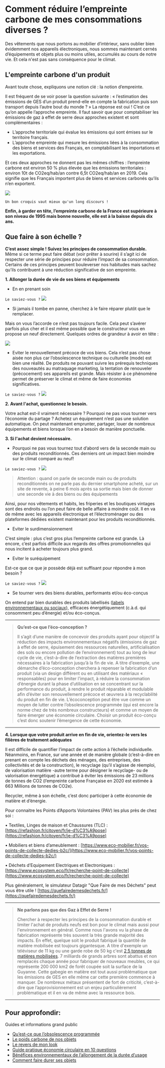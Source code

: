 # Comment réduire l’empreinte carbone de mes consommations diverses ?

Des vêtements que nous portons au mobilier d’intérieur, sans oublier bien évidemment nos appareils électroniques, nous sommes maintenant cernés d’équipements et objets plus ou moins utiles, accumulés au cours de notre vie. Et cela n'est pas sans conséquence pour le climat.

## L'empreinte carbone d'un produit

Avant toute chose, expliquons une notion clé : la notion d’empreinte.

Il est fréquent de se voir poser la question suivante : « l’estimation des émissions de GES d’un produit prend-elle en compte la fabrication puis son transport depuis l’autre bout du monde ? »
La réponse est oui ! C’est ce qu’on appelle l’approche empreinte. Il faut savoir que pour comptabiliser les émissions de gaz à effet de serre deux approches existent et sont complémentaires :

- L’approche territoriale qui évalue les émissions qui sont émises sur le territoire français.
- L’approche empreinte qui mesure les émissions liées à la consommation des biens et services des Français, en comptabilisant les importations et les exportations.

Et ces deux approches ne donnent pas les mêmes chiffres : l’empreinte carbone est environ 50 % plus élevée que les émissions territoriales : environ 10t de CO2eq/hab/an contre 6,5t CO2eq/hab/an en 2019. Cela signifie que les Français importent plus de biens et services carbonés qu’ils n’en exportent.

![](https://ecolab-data.netlify.app/images/HCC_empreinte_carbone_fr.PNG)

`Un bon croquis vaut mieux qu'un long discours !`

**Enfin, à garder en tête, l’empreinte carbone de la France est supérieure à son niveau de 1995 mais bonne nouvelle, elle est à la baisse depuis dix ans.**

## Que faire à son échelle ?

**C’est assez simple ! Suivez les principes de consommation durable.** Même si ce terme peut faire débat (voir prêter à sourire) il s’agit ici de respecter une série de principes pour réduire l’impact de sa consommation. Certains de ces principes peuvent bouleverser nos habitudes mais sachez qu’ils contribuent à une réduction significative de son empreinte.

**1. Allonger la durée de vie de ses biens et équipements**

- En en prenant soin

`Le saviez-vous ?`
![](https://ecolab-data.netlify.app/images/Chiffres-clefs_Allonger-duree-vie-produits-elec_v2.png)

- Si jamais il tombe en panne, cherchez à le faire réparer plutôt que le remplacer. 

Mais on vous l’accorde ce n’est pas toujours facile. Cela peut s’avérer parfois plus cher et il est même possible que le constructeur vous en propose un neuf directement. Quelques ordres de grandeur à avoir en tête :

![](https://ecolab-data.netlify.app/images/Economie_GES_reparation.PNG)

- Eviter le renouvellement précoce de vos biens. Cela n’est pas chose aisée non plus car l’obsolescence technique ou culturelle (mode) est bien une réalité. De produits ne pouvant suivre les prérequis techniques des nouveautés au matraquage marketing, la tentation de renouveler (précocement) ses appareils est grande. Mais résister à ce phénomène permet de préserver le climat et même de faire économies significatives.

`Le saviez-vous ?`
![](https://ecolab-data.netlify.app/images/Chiffres-cles_Resister-pub.png )

**2. Avant l'achat, questionnez le besoin.**

Votre achat est-il vraiment nécessaire ? Pourquoi ne pas vous tourner vers l’économie du partage ? Achetez un équipement n’est pas une solution automatique. On peut maintenant emprunter, partager, louer de nombreux équipements et biens lorsque l’on en a besoin de manière ponctuelle.

**3. Si l'achat devient nécessaire.**

- Pourquoi ne pas vous tournez tout d’abord vers de la seconde main ou des produits reconditionnés. Ces derniers ont un impact bien moindre sur le climat comparé au neuf!

`Le saviez-vous ?`
![](https://ecolab-data.netlify.app/images/Chiffres-cles_Achat-elec-reconditionne.png )

> Attention : quand on parle de seconde main ou de produits reconditionnés on ne parle pas du dernier smartphone acheté, sur un site de revente, à peine 6 mois après sa sortie mais bien de donner une seconde vie à des biens ou des équipements

Ainsi, pour nos vêtements et habits, les friperies et les boutiques vintages sont des endroits ou l’on peut faire de belle affaire à moindre coût. Il en va de même avec les appareils électronique et l’électroménager ou des plateformes dédiées existent maintenant pour les produits reconditionnés.

- Eviter le surdimensionnement

C’est simple : plus c’est gros plus l’empreinte carbone est grande. Là encore, c’est parfois difficile aux regards des offres promotionnelles qui nous incitent à acheter toujours plus grand.

- Eviter le suréquipement

Est-ce que ce que je possède déjà est suffisant pour répondre à mon besoin ?

`Le saviez-vous ?`
![](https://ecolab-data.netlify.app/images/Chiffres-clefs_Desencombrer_v1.png)

- Se tourner vers des biens durables, performants et/ou éco-conçus

On entend par bien durables des produits labellisés ([labels environnementaux ou sociaux](https://agirpourlatransition.ademe.fr/particuliers/labels-environnementaux)), efficaces énergétiquement (c.à.d. qui consomment peu d’énergie) et/ou éco-conçus.

---

> **Qu’est-ce que l’éco-conception ?**
> 
> Il s’agit d’une manière de concevoir des produits ayant pour objectif la réduction des impacts environnementaux négatifs (émissions de gaz à effet de serre, épuisement des ressources naturelles, artificialisation des sols ou encore pollution de l’environnement) tout au long de leur cycle de vie, c’est-à-dire de l’extraction des matières premières nécessaires à la fabrication jusqu’à la fin de vie. A titre d’exemple, une démarche d’éco-conception cherchera à repenser la fabrication d’un produit (via un design différent ou en utilisant des matériaux « responsables) pour en limiter l’impact, à réduire la consommation d’énergie durant la phase d’utilisation en se concentrant sur la performance du produit, à rendre le produit réparable et modulable afin d’éviter son renouvellement précoce et œuvrera à la recyclabilité du produit en fin de vie.
> L’écoconception peut être vue comme un moyen de lutter contre l’obsolescence programmée (qui est encore la norme chez de très nombreux constructeurs) et comme un moyen de faire émerger une économie circulaire. Choisir un produit éco-conçu c’est donc soutenir l’émergence de cette économie.

---

**4. Lorsque que votre produit arrive en fin de vie, orientez-le vers les filières de traitement adéquates**

Il est difficile de quantifier l’impact de cette action à l’échelle individuelle. Néanmoins, en France, sur une année et de manière globale (c’est-à-dire en prenant en compte les déchets des ménages, des entreprises, des collectivités et de la construction), le recyclage (qu’il s’agisse de réemploi, de valorisation matière -autre terme pour désigner le recyclage- ou de valorisation énergétique) a contribué à éviter les émissions de 23 millions de tonnes de CO2 (l’empreinte carbone Française en 2020 est estimée à 663 Millions de tonnes de CO2e).

Recycler, même à son échelle, c’est donc participer à cette économie de matière et d’énergie.

Pour connaitre les Points d’Apports Volontaires (PAV) les plus près de chez soi :

• Textiles, Linges de maison et Chaussures (TLC) : [https://refashion.fr/citoyen/fr/je-d%C3%A9pose](https://refashion.fr/citoyen/fr/je-d%C3%A9pose)

• Mobiliers et biens d’ameublement : [https://www.eco-mobilier.fr/vos-points-de-collecte-dedies-b2c/](https://www.eco-mobilier.fr/vos-points-de-collecte-dedies-b2c/)

• Déchets d’Equipement Electriques et Electroniques : [https://www.ecosystem.eco/fr/recherche-point-de-collecte](https://www.ecosystem.eco/fr/recherche-point-de-collecte)

Plus généralement, le simulateur Datagir "Que Faire de mes Déchets" peut vous être utile ! [https://quefairedemesdechets.fr/](https://quefairedemesdechets.fr/)

---

> **Ne parlons pas que des Gaz à Effet de Serre !**
> 
> Chercher à respecter les principes de la consommation durable et limiter l'achat de produits neufs est bon pour le climat mais aussi pour l'environnement en général. Comme nous l'avons vu la phase de fabrication représente très souvent la très grande majorité des impacts. En effet, quelque soit le produit fabriqué la quantité de matière mobilisée est toujours gigantesque. A titre d'exemple un téléviseur de 11 kg ou une garde robe de 50 kg c'est [2,5 tonnes de matières mobilisées](https://multimedia.ademe.fr/infographies/infographie-poids-carbone/). 7 milliards de grands arbres sont abattus et non remplacés chaque année pour fabriquer de nouveaux meubles, ce qui représente 200 000 km2 de forêt coupée soit la surface de la Guyanne. Cette gabegie en matière est tout aussi problématique que les émissions de GES en elle même car cette première commence à manquer. De nombreux métaux présentent de fort de criticité, c’est-à-dire que l’approvisionnement est un enjeu particulièrement problématique et il en va de même avec la ressource bois.

---

## Pour approfondir:

Guides et informations grand public

- [Qu’est-ce que l’obsolescence programmée](https://www.qqf.fr/infographie/49/obsolescence-programmee)
- [Le poids carbone de nos objets](http://multimedia.ademe.fr/infographies/infographie-poids-carbone/)
- [Le revers de mon look](https://librairie.ademe.fr/consommer-autrement/1524-revers-de-mon-look-9791029710520.html)
- [Guide pratique économie circulaire en 10 questions](https://librairie.ademe.fr/cadic/922/guide-pratique-economie-circulaire-10-questions.pdf?modal=false)
- [Bénéfices environnementaux de l’allongement de la durée d’usage](https://librairie.ademe.fr/cadic/327/infographie-benefices-environnementaux-allongement-duree-dusage-2019.pdf?modal=false)
- [Comment faire durer ses objets](https://librairie.ademe.fr/dechets-economie-circulaire/1204-comment-faire-durer-ses-objets-.html)
